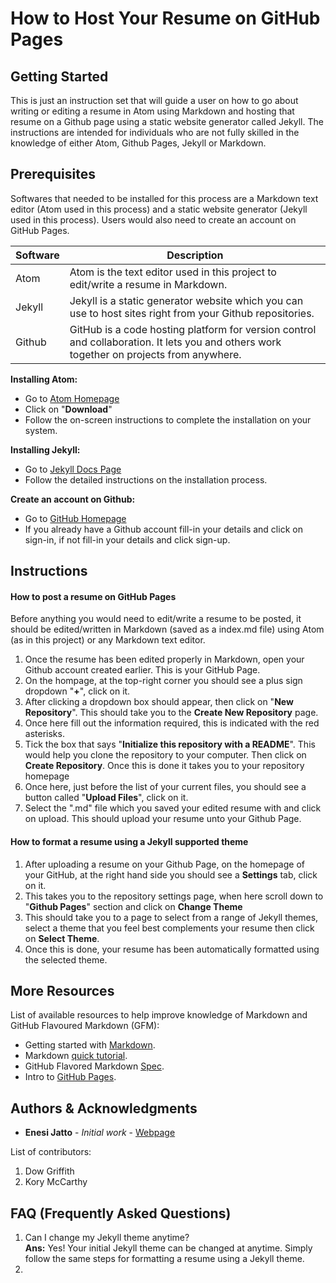 

# How to Host Your Resume on GitHub Pages

## Getting Started

This is just an instruction set that will guide a user on how to go about writing or editing a resume in Atom using Markdown and hosting that resume on a Github page using a static website generator called Jekyll. The instructions are intended for individuals who are not fully skilled in the knowledge of either Atom, Github Pages, Jekyll or Markdown.

## Prerequisites

Softwares that needed to be installed for this process are a Markdown text editor (Atom used in this process) and a static website generator (Jekyll used in this process). Users would also need to create an account on GitHub Pages.

| Software | Description |  
| -------  | -------     |
| Atom     | Atom is the text editor used in this project to edit/write a resume in Markdown. |  
| Jekyll  | Jekyll is a static generator website which you can use to host sites right from your Github repositories. |
| Github | GitHub is a code hosting platform for version control and collaboration. It lets you and others work together on projects from anywhere. |


**Installing Atom:**
- Go to [Atom Homepage](https://atom.io/)
- Click on "**Download**"
- Follow the on-screen instructions to complete the installation on your system.

**Installing Jekyll:**  
- Go to [Jekyll Docs Page](https://jekyllrb.com/docs/)
- Follow the detailed instructions on the installation process.

**Create an account on Github:**
- Go to [GitHub Homepage](https://github.com/)  
- If you already have a Github account fill-in your details and click on sign-in, if not fill-in your details and click sign-up.

## Instructions

#### How to post a resume on GitHub Pages
Before anything you would need to edit/write a resume to be posted, it should be edited/written in Markdown (saved as a index.md file) using Atom (as in this project) or any Markdown text editor.
1. Once the resume has been edited properly in Markdown, open your Github account created earlier. This is your GitHub Page.
2. On the hompage, at the top-right corner you should see a plus sign dropdown "**+**", click on it.
3. After clicking a dropdown box should appear, then click on "**New Repository**". This should take you to the **Create New Repository** page.
4. Once here fill out the information required, this is indicated with the red asterisks.
5. Tick the box that says "**Initialize this repository with a README**". This would help you clone the repository to your computer. Then click on **Create Repository**. Once this is done it takes you to your repository homepage
6. Once here, just before the list of your current files, you should see a button called "**Upload Files**", click on it.
7. Select the ".md" file which you saved your edited resume with and click on upload. This should upload your resume unto your Github Page.

#### How to format a resume using a Jekyll supported theme
1. After uploading a resume on your Github Page, on the homepage of your GitHub, at the right hand side you should see a **Settings** tab, click on it.
2. This takes you to the repository settings page, when here scroll down to "**Github Pages**" section and click on **Change Theme**
3. This should take you to a page to select from a range of Jekyll themes, select a theme that you feel best complements your resume then click on **Select Theme**.
4. Once this is done, your resume has been automatically formatted using the selected theme.



## More Resources
List of available resources to help improve knowledge of Markdown and GitHub Flavoured Markdown (GFM):
* Getting started with [Markdown](https://www.markdownguide.org/getting-started).
* Markdown [quick tutorial](https://helloacm.com/markdown-markup-language-quick-tutorial/).
* GitHub Flavored Markdown [Spec](https://github.github.com/gfm/).
* Intro to [GitHub Pages](https://help.github.com/en/github/working-with-github-pages).


## Authors & Acknowledgments

* **Enesi Jatto** - *Initial work* - [Webpage](https://mjatto.github.io/)

List of contributors:
1. Dow Griffith
2. Kory McCarthy



## FAQ (Frequently Asked Questions)
1. Can I change my Jekyll theme anytime?  
    **Ans:** Yes! Your initial Jekyll theme can be changed at anytime. Simply follow the same steps for formatting a resume using a Jekyll theme.
2.
